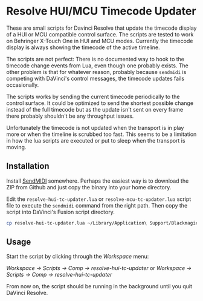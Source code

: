 Resolve HUI/MCU Timecode Updater
============================

These are small scripts for Davinci Resolve that update the timecode display of
a HUI or MCU compatible control surface. The scripts are tested to work on Behringer
X-Touch One in HUI and MCU modes. Currently the timecode display is always showing
the timecode of the active timeline.

The scripts are not perfect: There is no documented way to hook to the timecode
change events from Lua, even though one probably exists. The other problem is
that for whatever reason, probably because `sendmidi` is competing with
DaVinci's control messages, the timecode updates fails occasionally.

The scripts works by sending the current timecode periodically to the control
surface. It could be optimized to send the shortest possible change instead
of the full timecode but as the update isn't sent on every frame there
probably shouldn't be any throughput issues.

Unfortunately the timecode is not updated when the transport is in play more
or when the timeline is scrubbed too fast. This seems to be a limitation
in how the lua scripts are executed or put to sleep when the transport is
moving.

Installation
-------------

Install [SendMIDI](https://github.com/gbevin/SendMIDI) somewhere. Perhaps the
easiest way is to download the ZIP from Github and just copy the binary into
your home directory.

Edit the `resolve-hui-tc-updater.lua` or `resolve-mcu-tc-updater.lua` script file to execute the `sendmidi`
command from the right path. Then copy the script into DaVinci's Fusion script
directory.

```bash
cp resolve-hui-tc-updater.lua ~/Library/Application\ Support/Blackmagic\ Design/DaVinci\ Resolve/Fusion/Scripts/Comp
```

Usage
-----

Start the script by clicking through the *Workspace* menu:

*Workspace -> Scripts -> Comp -> resolve-hui-tc-updater*
or
*Workspace -> Scripts -> Comp -> resolve-hui-tc-updater*

From now on, the script should be running in the background until you quit
DaVinci Resolve.
